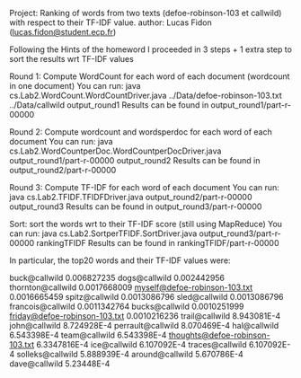 Project: Ranking of words from two texts (defoe-robinson-103 et callwild) with respect to their TF-IDF value.
author: Lucas Fidon (lucas.fidon@student.ecp.fr)

Following the Hints of the homeword I proceeded in 3 steps + 1 extra step to sort the results wrt TF-IDF values

Round 1: Compute WordCount for each word of each document (wordcount in one document)
You can run:
java cs.Lab2.WordCount.WordCountDriver.java ../Data/defoe-robinson-103.txt ../Data/callwild output_round1
Results can be found in output_round1/part-r-00000

Round 2: Compute wordcount and wordsperdoc for each word of each document
You can run:
java cs.Lab2.WordCountperDoc.WordCountperDocDriver.java output_round1/part-r-00000 output_round2
Results can be found in output_round2/part-r-00000

Round 3: Compute TF-IDF for each word of each document
You can run:
java cs.Lab2.TFIDF.TFIDFDriver.java output_round2/part-r-00000 output_round3
Results can be found in output_round3/part-r-00000

Sort: sort the words wrt to their TF-IDF score (still using MapReduce)
You can run:
java cs.Lab2.SortperTFIDF.SortDriver.java output_round3/part-r-00000 rankingTFIDF
Results can be found in rankingTFIDF/part-r-00000

In particular, the top20 words and their TF-IDF values were:

buck@callwild	0.006827235
dogs@callwild	0.002442956
thornton@callwild	0.0017668009
myself@defoe-robinson-103.txt	0.0016665459
spitz@callwild	0.0013086796
sled@callwild	0.0013086796
francois@callwild	0.0011342764
bucks@callwild	0.0010251999
friday@defoe-robinson-103.txt	0.0010216236
trail@callwild	8.943081E-4
john@callwild	8.724928E-4
perrault@callwild	8.070469E-4
hal@callwild	6.543398E-4
team@callwild	6.543398E-4
thoughts@defoe-robinson-103.txt	6.3347816E-4
ice@callwild	6.107092E-4
traces@callwild	6.107092E-4
solleks@callwild	5.888939E-4
around@callwild	5.670786E-4
dave@callwild	5.23448E-4


